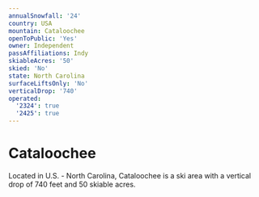```yaml
---
annualSnowfall: '24'
country: USA
mountain: Cataloochee
openToPublic: 'Yes'
owner: Independent
passAffiliations: Indy
skiableAcres: '50'
skied: 'No'
state: North Carolina
surfaceLiftsOnly: 'No'
verticalDrop: '740'
operated:
  '2324': true
  '2425': true
---
```



# Cataloochee

Located in U.S. - North Carolina, Cataloochee is a ski area with a vertical drop of 740 feet and 50 skiable acres.
